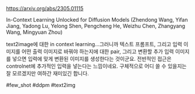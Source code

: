 https://arxiv.org/abs/2305.01115

In-Context Learning Unlocked for Diffusion Models (Zhendong Wang, Yifan Jiang, Yadong Lu, Yelong Shen, Pengcheng He, Weizhu Chen, Zhangyang Wang, Mingyuan Zhou)

text2image에 대한 in context learning...그러니까 텍스트 프롬프트, 그리고 입력 이미지를 어떤 출력 이미지로 바꿔야 하는지에 대한 pair, 그리고 변환할 추가 입력 이미지를 넣으면 입력에 맞게 변환된 이미지를 생성한다는 것이군요. 전반적인 접근은 controlnet에 추가적인 입력을 넣는다는 느낌이네요. 구체적으로 어디 쓸 수 있을지는 잘 모르겠지만 여하간 재미있긴 합니다.

#few_shot #ddpm #text2img 